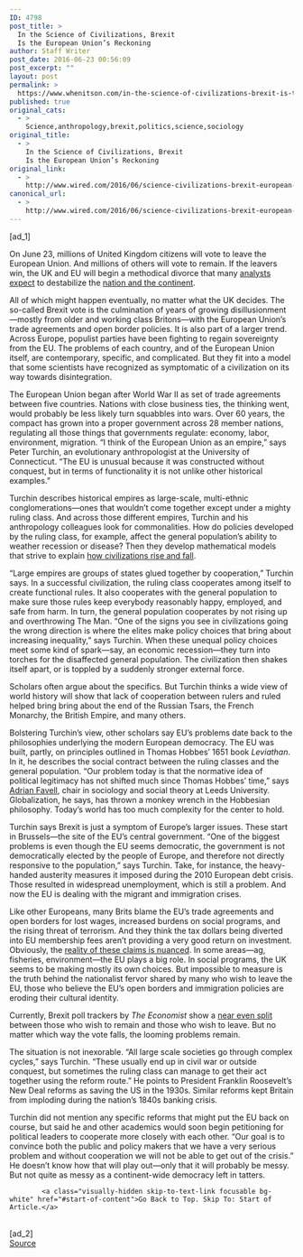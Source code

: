 ```yaml
---
ID: 4798
post_title: >
  In the Science of Civilizations, Brexit
  Is the European Union’s Reckoning
author: Staff Writer
post_date: 2016-06-23 00:56:09
post_excerpt: ""
layout: post
permalink: >
  https://www.whenitson.com/in-the-science-of-civilizations-brexit-is-the-european-unions-reckoning/
published: true
original_cats:
  - >
    Science,anthropology,brexit,politics,science,sociology
original_title:
  - >
    In the Science of Civilizations, Brexit
    Is the European Union’s Reckoning
original_link:
  - >
    http://www.wired.com/2016/06/science-civilizations-brexit-european-unions-reckoning/
canonical_url:
  - >
    http://www.wired.com/2016/06/science-civilizations-brexit-european-unions-reckoning/
---
```

 [ad_1]
<br><div id=""><p>On June 23, millions of United Kingdom citizens will vote to leave the European Union. And millions of others will vote to remain. If the leavers win, the UK and EU will begin a methodical divorce that many <a href="https://www.cer.org.uk/sites/default/files/smc_final_report_june2014.pdf" target="_blank">analysts</a> <a href="http://cep.lse.ac.uk/pubs/download/EA022.pdf" target="_blank">expect</a> to destabilize the <a href="https://www.global-counsel.co.uk/sites/default/files/special-reports/downloads/Global%20Counsel_Impact_of_Brexit.pdf" target="_blank">nation and the continent</a>.</p>
<p>All of which might happen eventually, no matter what the UK decides. The so-called Brexit vote is the culmination of years of growing disillusionment—mostly from older and working class Britons—with the European Union’s trade agreements and open border policies. It is also part of a larger trend. Across Europe, populist parties have been fighting to regain sovereignty from the EU. The problems of each country, and of the European Union itself, are contemporary, specific, and complicated. But they fit into a model that some scientists have recognized as symptomatic of a civilization on its way towards disintegration.</p>
<p>The European Union began after World War II as set of trade agreements between five countries. Nations with close business ties, the thinking went, would probably be less likely turn squabbles into wars. Over 60 years, the compact has grown into a proper government across 28 member nations, regulating all those things that governments regulate: economy, labor, environment, migration. “I think of the European Union as an empire,” says Peter Turchin, an evolutionary anthropologist at the University of Connecticut. “The EU is unusual because it was constructed without conquest, but in terms of functionality it is not unlike other historical examples.”</p>
<p>Turchin describes historical empires as large-scale, multi-ethnic conglomerations—ones that wouldn’t come together except under a mighty ruling class. And across those different empires, Turchin and his anthropology colleagues look for commonalities. How do policies developed by the ruling class, for example, affect the general population’s ability to weather recession or disease? Then they develop mathematical models that strive to explain <a href="http://peterturchin.com/cliodynamics/" target="_blank">how civilizations rise and fall</a>.</p>
<p>“Large empires are groups of states glued together by cooperation,” Turchin says. In a successful civilization, the ruling class cooperates among itself to create functional rules. It also cooperates with the general population to make sure those rules keep everybody reasonably happy, employed, and safe from harm. In turn, the general population cooperates by not rising up and overthrowing The Man. “One of the signs you see in civilizations going the wrong direction is where the elites make policy choices that bring about increasing inequality,” says Turchin. When these unequal policy choices meet some kind of spark—say, an economic recession—they turn into torches for the disaffected general population. The civilization then shakes itself apart, or is toppled by a suddenly stronger external force.</p>
<p>Scholars often argue about the specifics. But Turchin thinks a wide view of world history will show that lack of cooperation between rulers and ruled helped bring bring about the end of the Russian Tsars, the French Monarchy, the British Empire, and many others.</p>
<p>Bolstering Turchin’s view, other scholars say EU’s problems date back to the philosophies underlying the modern European democracy. The EU was built, partly, on principles outlined in Thomas Hobbes’ 1651 book <em>Leviathan</em>. In it, he describes the social contract between the ruling classes and the general population. “Our problem today is that the normative idea of political legitimacy has not shifted much since Thomas Hobbes’ time,” says <a href="http://www.sociology.leeds.ac.uk/people/staff/favell" target="_blank">Adrian Favell</a>, chair in sociology and social theory at Leeds University. <span>Globalization, he says, has thrown a monkey wrench in the Hobbesian philosophy.</span><span> </span>Today’s world has too much complexity for the center to hold.</p>
<p>Turchin says Brexit is just a symptom of Europe’s larger issues. These start in Brussels—the site of the EU’s central government. “One of the biggest problems is even though the EU seems democratic, the government is not democratically elected by the people of Europe, and therefore not directly responsive to the population,” says Turchin. Take, for instance, the heavy-handed austerity measures it imposed during the 2010 European debt crisis. Those resulted in widespread unemployment, which is still a problem. And now the EU is dealing with the migrant and immigration crises.</p>
<p>Like other Europeans, many Brits blame the EU’s trade agreements and open borders for lost wages, increased burdens on social programs, and the rising threat of terrorism. And they think the tax dollars being diverted into EU membership fees aren’t providing a very good return on investment. Obviously, the <a href="https://fullfact.org/europe/uk-law-what-proportion-influenced-eu/" target="_blank">reality of these claims is nuanced</a>. In some areas—ag, fisheries, environment—the EU plays a big role. In social programs, the UK seems to be making mostly its own choices. But impossible to measure is the truth behind the nationalist fervor shared by many who wish to leave the EU, those who believe the EU’s open borders and immigration policies are eroding their cultural identity.</p>
<p>Currently, Brexit poll trackers by <em>The Economist</em> show a <a href="http://www.economist.com/blogs/graphicdetail/2016/06/britain-s-eu-referendum" target="_blank">near even split</a> between those who wish to remain and those who wish to leave. But no matter which way the vote falls, the looming problems remain.</p>
<p>The situation is not inexorable. “All large scale societies go through complex cycles,” says Turchin. “These usually end up in civil war or outside conquest, but sometimes the ruling class can manage to get their act together using the reform route.” He points to President Franklin Roosevelt’s New Deal reforms as saving the US in the 1930s. Similar reforms kept Britain from imploding during the nation’s 1840s banking crisis.</p>
<p>Turchin did not mention any specific reforms that might put the EU back on course, but said he and other academics would soon begin petitioning for political leaders to cooperate more closely with each other. “Our goal is to convince both the public and policy makers that we have a very serious problem and without cooperation we will not be able to get out of the crisis.” He doesn’t know how that will play out—only that it will probably be messy. But not quite as messy as a continent-wide democracy left in tatters.</p>

			<a class="visually-hidden skip-to-text-link focusable bg-white" href="#start-of-content">Go Back to Top. Skip To: Start of Article.</a>

			
</div>
<br>[ad_2]
<br><a href="http://www.wired.com/2016/06/science-civilizations-brexit-european-unions-reckoning/">Source </a>